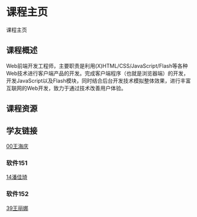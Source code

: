# 课程主页  
课程主页

## 课程概述
Web前端开发工程师，主要职责是利用(X)HTML/CSS/JavaScript/Flash等各种Web技术进行客户端产品的开发。完成客户端程序（也就是浏览器端）的开发，开发JavaScript以及Flash模块，同时结合后台开发技术模拟整体效果，进行丰富互联网的Web开发，致力于通过技术改善用户体验。

## 课程资源

## 学友链接

[00王海庆](https://github.com/zptcweb/zptcweb.github.io)  

### 软件151
[14潘佳琦](https://github.com/pjq123456/pjq123456.github.io)  






### 软件152
[39王丽娜](https://github.com/waseni/waseni.github.io)  

